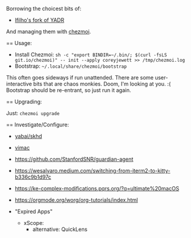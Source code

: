 Borrowing the choicest bits of:
* [lfilho's fork of YADR](https://github.com/lfilho/dotfiles.git)

And managing them with [chezmoi](https://www.chezmoi.io/).

== Usage:

  + Install Chezmoi:
    `sh -c "export BINDIR=~/.bin/; $(curl -fsLS git.io/chezmoi)" -- init --apply coreyjewett >> /tmp/chezmoi.log`
  + Bootstrap:
    `~/.local/share/chezmoi/bootstrap`

This often goes sideways if run unattended. There are some user-interactive bits that are chaos monkies. Doom, I'm looking at you. :(
Bootstrap should be re-entrant, so just run it again.

== Upgrading:

Just: `chezmoi upgrade`

== Investigate/Configure:

* [yabai/skhd](https://github.com/koekeishiya)
* [vimac](https://github.com/dexterleng/vimac/blob/master/docs/manual.md)
* https://github.com/StanfordSNR/guardian-agent
* https://wesalvaro.medium.com/switching-from-iterm2-to-kitty-b336c9b1d97c
* https://ke-complex-modifications.pqrs.org/?q=ultimate%20macOS
* https://orgmode.org/worg/org-tutorials/index.html

* "Expired Apps"
  + xScope:
    - alternative: QuickLens
